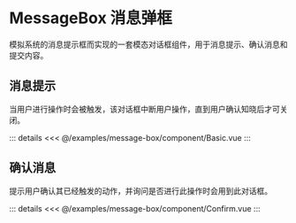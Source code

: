 
<script setup>
import Basic from './component/Basic.vue';
import Confirm from './component/Confirm.vue'
</script>

# MessageBox 消息弹框

模拟系统的消息提示框而实现的一套模态对话框组件，用于消息提示、确认消息和提交内容。

## 消息提示

当用户进行操作时会被触发，该对话框中断用户操作，直到用户确认知晓后才可关闭。
<Demo>
<Basic/>

::: details
<<< @/examples/message-box/component/Basic.vue
:::
</Demo>

## 确认消息

提示用户确认其已经触发的动作，并询问是否进行此操作时会用到此对话框。
<Demo>
<Confirm/>

::: details
<<< @/examples/message-box/component/Confirm.vue
:::
</Demo>